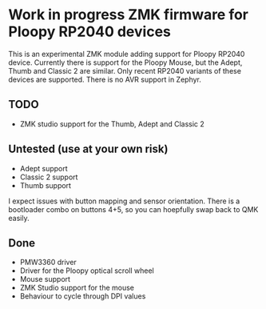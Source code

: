 # Work in progress ZMK firmware for Ploopy RP2040 devices

This is an experimental ZMK module adding support for Ploopy RP2040 device. Currently there is support for the Ploopy Mouse, but the Adept, Thumb and Classic 2 are similar. Only recent RP2040 variants of these devices are supported. There is no AVR support in Zephyr.

## TODO

- ZMK studio support for the Thumb, Adept and Classic 2

## Untested (use at your own risk)

- Adept support
- Classic 2 support
- Thumb support

I expect issues with button mapping and sensor orientation. There is a bootloader combo on buttons 4+5, so you can hoepfully swap back to QMK easily.

## Done

- PMW3360 driver
- Driver for the Ploopy optical scroll wheel
- Mouse support
- ZMK Studio support for the mouse
- Behaviour to cycle through DPI values
